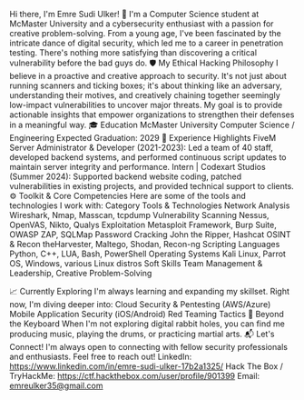 Hi there, I'm Emre Sudi Ulker! 👋
I'm a Computer Science student at McMaster University and a cybersecurity enthusiast with a passion for creative problem-solving. From a young age, I've been fascinated by the intricate dance of digital security, which led me to a career in penetration testing. There's nothing more satisfying than discovering a critical vulnerability before the bad guys do.
🛡️ My Ethical Hacking Philosophy
I believe in a proactive and creative approach to security. It's not just about running scanners and ticking boxes; it's about thinking like an adversary, understanding their motives, and creatively chaining together seemingly low-impact vulnerabilities to uncover major threats. My goal is to provide actionable insights that empower organizations to strengthen their defenses in a meaningful way.
🎓 Education
McMaster University
Computer Science / Engineering
Expected Graduation: 2029
🚀 Experience Highlights
FiveM Server Administrator & Developer (2021-2023): Led a team of 40 staff, developed backend systems, and performed continuous script updates to maintain server integrity and performance.
Intern | Codexart Studios (Summer 2024): Supported backend website coding, patched vulnerabilities in existing projects, and provided technical support to clients.
⚙️ Toolkit & Core Competencies
Here are some of the tools and technologies I work with:
Category
Tools & Technologies
Network Analysis
Wireshark, Nmap, Masscan, tcpdump
Vulnerability Scanning
Nessus, OpenVAS, Nikto, Qualys
Exploitation
Metasploit Framework, Burp Suite, OWASP ZAP, SQLMap
Password Cracking
John the Ripper, Hashcat
OSINT & Recon
theHarvester, Maltego, Shodan, Recon-ng
Scripting Languages
Python, C++, LUA, Bash, PowerShell
Operating Systems
Kali Linux, Parrot OS, Windows, various Linux distros
Soft Skills
Team Management & Leadership, Creative Problem-Solving

📈 Currently Exploring
I'm always learning and expanding my skillset. Right now, I'm diving deeper into:
Cloud Security & Pentesting (AWS/Azure)
Mobile Application Security (iOS/Android)
Red Teaming Tactics
🎸 Beyond the Keyboard
When I'm not exploring digital rabbit holes, you can find me producing music, playing the drums, or practicing martial arts.
📬 Let's Connect!
I'm always open to connecting with fellow security professionals and enthusiasts. Feel free to reach out!
LinkedIn: https://www.linkedin.com/in/emre-sudi-ulker-17b2a1325/
Hack The Box / TryHackMe: https://ctf.hackthebox.com/user/profile/901399
Email: emreulker35@gmail.com
